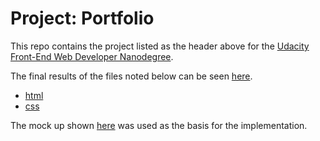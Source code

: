 # Project: Portfolio

This repo contains the project listed as the header above for the
[Udacity](http://www.udacity.com/)
[Front-End Web Developer Nanodegree](https://www.udacity.com/course/front-end-web-developer-nanodegree--nd001).

The final results of the files noted below can be seen
[here](https://carltonwin8.github.io/fewd-portfolio).

 * [html](index.html)
 * [css](css/styles.css)

The mock up shown
[here](design-mockup-portfolio.pdf)
was used as the basis for the implementation. 

